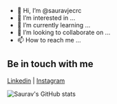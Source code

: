 - 👋 Hi, I’m @sauravjecrc
- 👀 I’m interested in ...
- 🌱 I’m currently learning ...
- 💞️ I’m looking to collaborate on ...
- 📫 How to reach me ...

<!---
sauravjecrc/sauravjecrc is a ✨ special ✨ repository because its `README.md` (this file) appears on your GitHub profile.
You can click the Preview link to take a look at your changes.
--->
## Be in touch with me
<a href="https://www.linkedin.com/in/saurav-kumar-97bb121ba">Linkedin</a>  |  <a href="https://www.instagram.com/i__saurav__/">Instagram</a>

<!-- Stats of my activity on Github -->
![Saurav's GitHub stats](https://github-readme-stats.vercel.app/api?username=sauravjecrc&show_icons=true&theme=tokyonight)
